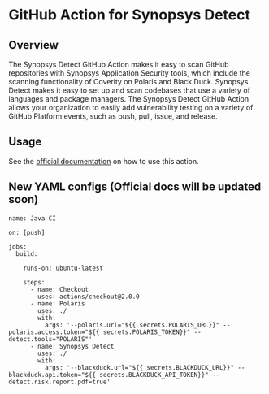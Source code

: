 # GitHub Action for Synopsys Detect

## Overview

The Synopsys Detect GitHub Action makes it easy to scan GitHub repositories with Synopsys Application Security tools, which include the scanning functionality of Coverity on Polaris and Black Duck. Synopsys Detect makes it easy to set up and scan codebases that use a variety of languages and package managers. The Synopsys Detect GitHub Action allows your organization to easily add vulnerability testing on a variety of GitHub Platform events, such as push, pull, issue, and release.

## Usage
See the <a href="https://synopsys.atlassian.net/wiki/spaces/PARTNERS/pages/151093290/Synopsys+Detect+GitHub+Action" target="_blank">official documentation</a> on how to use this action.

## New YAML configs (Official docs will be updated soon)

``` 
name: Java CI

on: [push]

jobs:
  build:

    runs-on: ubuntu-latest
    
    steps:
      - name: Checkout
        uses: actions/checkout@2.0.0
      - name: Polaris
        uses: ./
        with:
          args: '--polaris.url="${{ secrets.POLARIS_URL}}" --polaris.access.token="${{ secrets.POLARIS_TOKEN}}" --detect.tools="POLARIS"'
      - name: Synopsys Detect
        uses: ./
        with:
          args: '--blackduck.url="${{ secrets.BLACKDUCK_URL}}" --blackduck.api.token="${{ secrets.BLACKDUCK_API_TOKEN}}" --detect.risk.report.pdf=true'

```
